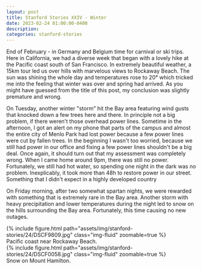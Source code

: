```yaml
---
layout: post
title: Stanford Stories XXIV - Winter
date: 2023-02-24 01:00:00-0400
description:
categories: stanford-stories
---
```


End of February - in Germany and Belgium time for carnival or ski trips.
Here in California, we had a diverse week that began with a lovely hike
at the Pacific coast south of San Francisco.
In extremely beautiful weather, a 15km tour led us over hills with marvelous
views to Rockaway Beach.
The sun was shining the whole day and temperatures rose to 20° which tricked
me into the feeling that winter was over and spring had arrived.
As you might have guessed from the title of this post, my conclusion was
slightly premature and wrong.

On Tuesday, another winter "storm" hit the Bay area featuring wind gusts
that knocked down a few trees here and there.
In principle not a big problem, if there weren't those overhead power lines.
Sometime in the afternoon, I got an alert on my phone that parts of the campus
and almost the entire city of Menlo Park had lost power because a few power lines
were cut by fallen trees.
In the beginning I wasn't too worried, because we still had power in our office
and fixing a few power lines shouldn't be a big deal.
Once again, it should turn out that my assessment was completely wrong.
When I came home around 9pm, there was still no power.
Fortunately, we still had hot water, so spending one night in the dark
was no problem.
Inexplicably, it took more than 48h to restore power in our street.
Something that I didn't expect in a highly developed country

On Friday morning, after two somewhat spartan nights,
we were rewarded with something that is extremely rare in the Bay area.
Another storm with heavy precipitation and lower temperatures during
the night led to snow on the hills surrounding the Bay area.
Fortunately, this time causing no new outages.

<div class="row mt-3">
    <div class="col-sm mt-3 mt-md-0">
        {% include figure.html path="assets/img/stanford-stories/24/DSCF9809.jpg" class="img-fluid" zoomable=true %}
    </div>
</div>
<div class="caption">
    Pacific coast near Rockaway Beach.
</div>

<div class="row mt-3">
    <div class="col-sm mt-3 mt-md-0">
        {% include figure.html path="assets/img/stanford-stories/24/DSCF0058.jpg" class="img-fluid" zoomable=true %}
    </div>
</div>
<div class="caption">
    Snow on Mount Hamilton.
</div>
